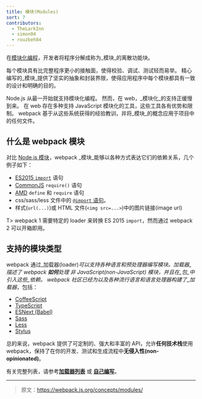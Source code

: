 ```yaml
---
title: 模块(Modules)
sort: 7
contributors:
  - TheLarkInn
  - simon04
  - rouzbeh84
---
```


在[模块化编程](https://en.wikipedia.org/wiki/Modular_programming)，开发者将程序分解成称为_模块_的离散功能块。

每个模块具有比完整程序更小的接触面，使得校验、调试、测试轻而易举。
精心编写的_模块_提供了坚实的抽象和封装界限，使得应用程序中每个模块都具有一致的设计和明确的目的。

Node.js 从最一开始就支持模块化编程。
然而，在 web，_模块化_的支持正缓慢到来。
在 web 存在多种支持 JavaScript 模块化的工具，这些工具各有优势和限制。
webpack 基于从这些系统获得的经验教训，并将_模块_的概念应用于项目中的任何文件。

## 什么是 webpack 模块

对比 [Node.js 模块](https://nodejs.org/api/modules.html)，webpack _模块_能够以各种方式表达它们的依赖关系，几个例子如下：

* [ES2015 `import`](https://developer.mozilla.org/en-US/docs/Web/JavaScript/Reference/Statements/import) 语句
* [CommonJS](http://www.commonjs.org/specs/modules/1.0/) `require()` 语句
* [AMD](https://github.com/amdjs/amdjs-api/blob/master/AMD.md) `define` 和 `require` 语句
* css/sass/less 文件中的 [`@import` 语句](https://developer.mozilla.org/en-US/docs/Web/CSS/@import)。
* 样式(`url(...)`)或 HTML 文件(`<img src=...>`)中的图片链接(image url)

T> webpack 1 需要特定的 loader 来转换 ES 2015 `import`，然而通过 webpack 2 可以开箱即用。

## 支持的模块类型

webpack 通过_加载器(loader)_可以支持各种语言和预处理器编写模块。_加载器_描述了 webpack **如何**处理 非 JavaScript(non-JavaScript) _模块_，并且在_包_中引入这些_依赖_。
webpack 社区已经为以及各种流行语言和语言处理器构建了_加载器_，包括：

* [CoffeeScript](http://coffeescript.org)
* [TypeScript](https://www.typescriptlang.org)
* [ESNext (Babel)](https://babeljs.io)
* [Sass](http://sass-lang.com)
* [Less](http://lesscss.org)
* [Stylus](http://stylus-lang.com)

总的来说，webpack 提供了可定制的、强大和丰富的 API，允许**任何技术栈**使用 webpack，保持了在你的开发、测试和生成流程中**无侵入性(non-opinionated)**。

有关完整列表，请参考[**加载器列表**](/loaders) 或 [**自己编写**](/api/loaders)。

***

> 原文：https://webpack.js.org/concepts/modules/